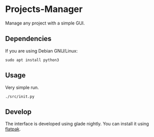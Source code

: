 # Projects-Manager

Manage any project with a simple GUI.

## Dependencies

If you are using Debian GNU/Linux:

```
sudo apt install python3
```

## Usage

Very simple run.
```
./src/init.py
```

## Develop

The interface is developed using glade nightly.
You can install it using [flatpak](http://flatpak.org/).
